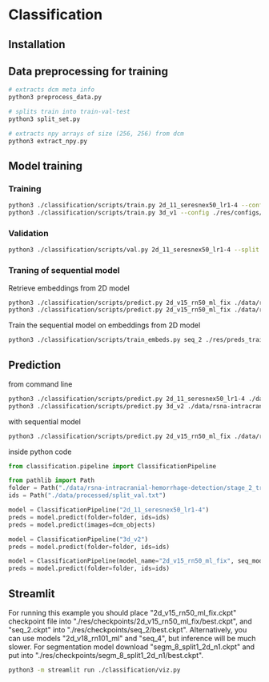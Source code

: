 
# Classification

## Installation

<!-- ```bash
conda create -n rsna python=3.9
conda install pytorch torchvision torchaudio pytorch-cuda=12.1 -c pytorch -c nvidia
conda install -c conda-forge pydicom
``` -->

## Data preprocessing for training

```bash
# extracts dcm meta info
python3 preprocess_data.py

# splits train into train-val-test
python3 split_set.py

# extracts npy arrays of size (256, 256) from dcm
python3 extract_npy.py
```


## Model training

### Training

```bash
python3 ./classification/scripts/train.py 2d_11_seresnex50_lr1-4 --config ./res/configs/2d_multichannel.json
python3 ./classification/scripts/train.py 3d_v1 --config ./res/configs/3d.json
```

### Validation

```bash
python3 ./classification/scripts/val.py 2d_11_seresnex50_lr1-4 --split val test
```

### Traning of sequential model

Retrieve embeddings from 2D model
```bash
python3 ./classification/scripts/predict.py 2d_v15_rn50_ml_fix ./data/rsna-intracranial-hemorrhage-detection/stage_2_train ./res/preds_train_0.pkl --ids ./data/processed/split_train.txt --get_embeddings
python3 ./classification/scripts/predict.py 2d_v15_rn50_ml_fix ./data/rsna-intracranial-hemorrhage-detection/stage_2_train ./res/preds_val_0.pkl --ids ./data/processed/split_val.txt --get_embeddings
```

Train the sequential model on embeddings from 2D model
```bash
python3 ./classification/scripts/train_embeds.py seq_2 ./res/preds_train_0.pkl ./res/preds_val_0.pkl
```


## Prediction

from command line
```bash
python3 ./classification/scripts/predict.py 2d_11_seresnex50_lr1-4 ./data/rsna-intracranial-hemorrhage-detection/stage_2_train ./res/preds_2_val.pkl --ids ./data/processed/split_val.txt
python3 ./classification/scripts/predict.py 3d_v2 ./data/rsna-intracranial-hemorrhage-detection/stage_2_train ./res/preds_3_val.pkl --ids ./data/processed/split_val.txt
```
with sequential model
```bash
python3 ./classification/scripts/predict.py 2d_v15_rn50_ml_fix ./data/rsna/intracranial-hemorrhage-detection/stage_2_train ./res/preds_test_seq_0.pkl --ids ./data/processed/split_test.txt --seq_model_name seq_2
``` 

inside python code
```python
from classification.pipeline import ClassificationPipeline

from pathlib import Path
folder = Path("./data/rsna-intracranial-hemorrhage-detection/stage_2_train")
ids = Path("./data/processed/split_val.txt")

model = ClassificationPipeline("2d_11_seresnex50_lr1-4")
preds = model.predict(folder=folder, ids=ids)
preds = model.predict(images=dcm_objects)

model = ClassificationPipeline("3d_v2")
preds = model.predict(folder=folder, ids=ids)

model = ClassificationPipeline(model_name="2d_v15_rn50_ml_fix", seq_model_name="seq_2")
preds = model.predict(folder=folder, ids=ids)
```

## Streamlit

For running this example you should place "2d_v15_rn50_ml_fix.ckpt" checkpoint file into "./res/checkpoints/2d_v15_rn50_ml_fix/best.ckpt", and "seq_2.ckpt" into "./res/checkpoints/seq_2/best.ckpt".
Alternatively, you can use models "2d_v18_rn101_ml" and "seq_4", but inference will be much slower.
For segmentation model download "segm_8_split1_2d_n1.ckpt" and put into "./res/checkpoints/segm_8_split1_2d_n1/best.ckpt".

```bash
python3 -m streamlit run ./classification/viz.py
```